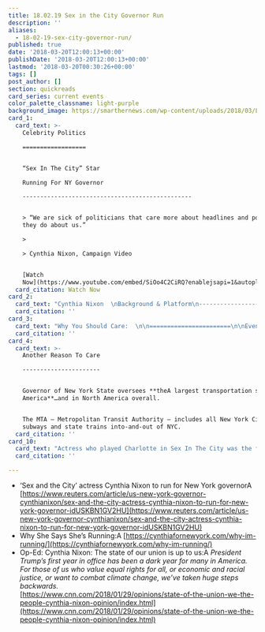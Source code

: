 ```yaml
---
title: 18.02.19 Sex in the City Governor Run
description: ''
aliases:
  - 18-02-19-sex-city-governor-run/
published: true
date: '2018-03-20T12:00:13+00:00'
publishDate: '2018-03-20T12:00:13+00:00'
lastmod: '2018-03-20T00:30:26+00:00'
tags: []
post_author: []
section: quickreads
card_series: current events
color_palette_classname: light-purple
background_image: https://smarthernews.com/wp-content/uploads/2018/03/LPlunBSQ_400x400.jpg
card_1:
  card_text: >-
    Celebrity Politics

    ==================


    “Sex In The City” Star  

    Running For NY Governor

    ------------------------------------------------


    > “We are sick of politicians that care more about headlines and power than
    they do about us.”

    > 

    > Cynthia Nixon, Campaign Video


    [Watch
    Now](https://www.youtube.com/embed/SiOo4C2CiRQ?enablejsapi=1&autoplay=1&rel=0)
  card_citation: Watch Now
card_2:
  card_text: "Cynthia Nixon  \nBackground & Platform\n-------------------------------------\n\n*   Born & bred in NYC.\n*   ‘Proud public school graduate & prouder public school parent’\n*   Mom of 3; Married to her wife who is an education activist.\n*   Public activist on education & LGBT issues.\n*   Equality (economic & otherwise) = major theme of campaign.\n*   Has never run for elected office."
  card_citation: ''
card_3:
  card_text: "Why You Should Care:  \n\n=======================\n\nEven If You Aren’t A NY’er  \n\n-----------------------------\n\n*   Current NY Gov. Andrew Cuomo (D) considered a potential candidate for President 2020.\n*   Cuomo considered a ‘centrist’ & Nixon, progressive. Nixon attacks Cuomo’s “Democrat” credentials.\n*   Watching who wins $$ & support **may provide insight into direction of Democratic Party.A**"
  card_citation: ''
card_4:
  card_text: >-
    Another Reason To Care

    ----------------------


    Governor of New York State oversees **theA largest transportation system in
    America**…and in North America overall.


    The MTA – Metropolitan Transit Authority – includes all New York City
    subways and state trains into-and-out of NYC.
  card_citation: ''
card_10:
  card_text: "Actress who played Charlotte in Sex In The City was the first to support ‘Miranda’ - Kristin Davis showed her support on social media fo Nixon. If Nixon won, she'd be first woman AND first openly gay governor of NY state.\n\n[view sources](https://smarthernews.com/18-02-19-sex-city-governor-run/)"
  card_citation: ''

---
```

*   ‘Sex and the City’ actress Cynthia Nixon to run for New York governorA [https://www.reuters.com/article/us-new-york-governor-cynthianixon/sex-and-the-city-actress-cynthia-nixon-to-run-for-new-york-governor-idUSKBN1GV2HU](https://www.reuters.com/article/us-new-york-governor-cynthianixon/sex-and-the-city-actress-cynthia-nixon-to-run-for-new-york-governor-idUSKBN1GV2HU)
*   Why She Says She’s Running:A [https://cynthiafornewyork.com/why-im-running/](https://cynthiafornewyork.com/why-im-running/)
*   Op-Ed: Cynthia Nixon: The state of our union is up to us:A _President Trump’s first year in office has been a dark year for many in America. For those of us who value equal rights for all, or economic and racial justice, or want to combat climate change, we’ve taken huge steps backwards._  
    [https://www.cnn.com/2018/01/29/opinions/state-of-the-union-we-the-people-cynthia-nixon-opinion/index.html](https://www.cnn.com/2018/01/29/opinions/state-of-the-union-we-the-people-cynthia-nixon-opinion/index.html)